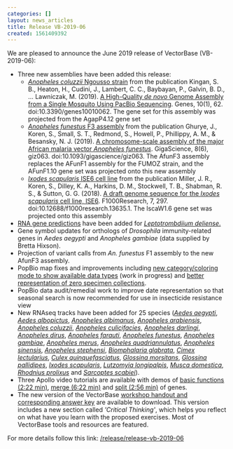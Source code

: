 ```yaml
---
categories: []
layout: news_articles
title: Release VB-2019-06
created: 1561409392
---
```

We are pleased to announce the June 2019 release of VectorBase (VB-2019-06):
<ul>
<li>Three new assemblies have been added this release:
<ul>
<li><a href="/organisms/anopheles-coluzzii/ngousso"><i>Anopheles coluzzii</i> Ngousso strain</a> from the publication Kingan, S. B., Heaton, H., Cudini, J., Lambert, C. C., Baybayan, P., Galvin, B. D., … Lawniczak, M. (2019). <a href="https://www.ncbi.nlm.nih.gov/pubmed/30669388">A High-Quality <i>de novo</i> Genome Assembly from a Single Mosquito Using PacBio Sequencing</a>. Genes, 10(1), 62. doi:10.3390/genes10010062. The gene set for this assembly was projected from the <An. gambiae</i> AgapP4.12 gene set</li>
<li><a href="/organisms/anopheles-funestus"><i>Anopheles funestus</i> F3 assembly</a> from the publication Ghurye, J., Koren, S., Small, S. T., Redmond, S., Howell, P., Phillippy, A. M., & Besansky, N. J. (2019). <a href="https://www.ncbi.nlm.nih.gov/pubmed/31157884">A chromosome-scale assembly of the major African malaria vector <i>Anopheles funestus</i></a>. GigaScience, 8(6), giz063. doi:10.1093/gigascience/giz063. The AfunF3 assembly replaces the AFunF1 assembly for the FUMOZ strain, and the AFunF1.10 gene set was projected onto this new assembly</li>
<li><a href="/organisms/ixodes-scapularis/ise6"><i>Ixodes scapularis</i> ISE6 cell line</a> from the publication Miller, J. R., Koren, S., Dilley, K. A., Harkins, D. M., Stockwell, T. B., Shabman, R. S., & Sutton, G. G. (2018). <a href="https://www.ncbi.nlm.nih.gov/pubmed/29707202">A draft genome sequence for the <i>Ixodes scapularis</i> cell line, ISE6</a>. F1000Research, 7, 297. doi:10.12688/f1000research.13635.1. The IscaW1.6 gene set was projected onto this assembly</li>
</ul>
</li>
<li><a href="/organisms/uol-ut/ldelu11"><u>RNA gene predictions</u></a> have been added for <a href="/organisms/leptotrombidium-deliense"><i><u>Leptotrombdiium deliense</u></i>.</a></li>
<li>Gene symbol updates for orthologs of <i>Drosophila</i> immunity-related genes in <i>Aedes aegypti</i> and <i>Anopheles gambiae</i> (data supplied by Bretta Hixson).</li>
<li>Projection of variant calls from <i>An. funestus</i> F1 assembly to the new AfunF3 assembly.</li>
<li>PopBio map fixes and improvements including <a href="/popbio/map/?view=smpl&summarizeBy=Available%20data%20types">new category/coloring mode to show available data types</a> (work in progress) and <a href="/popbio/map/?species=Culex%20erraticus&view=abnd&zoom_level=6&center=42.09822241118974,-89.46166992187501&summarizeBy=Species&markerID=dp3&panelID=swarm-plots&grid=true&shared_link=true&limitTerms=true&optimizeColors=true&navDates=1399075200000,1476057600000&resolution=EpiWeekly">better representation of zero specimen collections</a>.</li>
<li>PopBio data audit/remedial work to improve date representation so that seasonal search is now recommended for use in insecticide resistance view</li>
<li>New RNAseq tracks have been added for 25 species (<a href="/organisms/aedes-aegypti"><i>Aedes aegypti</i></a>, 
<a href="/organisms/aedes-albopictus"><i>Aedes albopictus</i></a>,
<a href="/organisms/anopheles-albimanus"> <i>Anopheles albimanus</i></a>, 
<a href="/organisms/anopheles-arabiensis"><i>Anopheles arabiensis</i></a>, 
<a href="/organisms/anopheles-coluzzii"><i>Anopheles coluzzii</i></a>, 
<a href="/organisms/anopheles-culicifacies"><i>Anopheles culicifacies</i></a>, 
<a href="/organisms/anopheles-darlingi"><i>Anopheles darlingi</i></a>, 
<a href="/organisms/anopheles-dirus"><i>Anopheles dirus</i></a>, 
<a href="/organisms/anopheles-farauti"><i>Anopheles farauti</i></a>, 
<a href="/organisms/anopheles-funestus"><i>Anopheles funestus</i></a>, 
<a href="/organisms/anopheles-gambiae"><i>Anopheles gambiae</i></a>,
 <a href="/organisms/anopheles-merus"><i>Anopheles merus</i></a>, 
<a href="/organisms/anopheles-quadriannulatus"><i>Anopheles quadriannulatus</i></a>, 
<a href="/organisms/anopheles-sinensis"><i>Anopheles sinensis</i></a>, 
<a href="/organisms/anopheles-stephensi"><i>Anopheles stephensi</i></a>, 
<a href="/organisms/biomphalaria-glabrata"><i>Biomphalaria glabrata</i></a>, 
<a href="/organisms/cimex-lectularius"><i>Cimex lectularius</i></a>, 
<a href="/organisms/culex-quinquefasciatus"><i>Culex quinquefasciatus</i></a>, 
<a href="/organisms/glossina-morsitans"><i>Glossina morsitans</i></a>, 
<a href="/organisms/glossina-pallidipes"><i>Glossina pallidipes</i></a>, 
<a href="/organisms/ixodes-scapularis"><i>Ixodes scapularis</i></a>,
<a href="/organisms/lutzomyia-longipalpis"> <i>Lutzomyia longipalpis</i></a>, 
<a href="/organisms/musca-domestica"><i>Musca domestica</i></a>, 
<a href="/organisms/rhodnius-prolixus"><i>Rhodnius prolixus</i></a> and  
<a href="/organisms/sarcoptes-scabiei-var-canis"><i>Sarcoptes scabiei</i></a>). 
</li>
<li>Three Apollo video tutorials are available with demos of <a href="https://youtu.be/JrprCwtU6wE"><u>basic functions (2:22 min)</u></a>, <a href="https://youtu.be/khrQBhYZnwE"><u>merge (6:22 min)</u></a> and <a href="https://youtu.be/zzTA84U-KGk"><u>split (2:56 min)</u></a> of genes.</li>
<li>The new version of the VectorBase <a href="/tutorials/general-tutorials/sample-use-cases"><u>workshop handout and corresponding answer key</u></a> are available to download. This version includes a new section called <em>'Critical Thinking'</em>, which helps you reflect on what have you learn with the proposed exercises. Most of VectorBase tools and resources are featured. </li>
</ul>


For more details follow this link: <a href="/release/release-vb-2019-06">/release/release-vb-2019-06</a>

